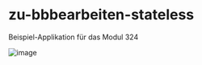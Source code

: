 # zu-bbbearbeiten-stateless
Beispiel-Applikation für das Modul 324

![image](https://github.com/TheSolian/zu-bbbearbeiten-stateless/assets/89124854/218b6316-b5c9-4504-8bb7-37c305b9be03)
